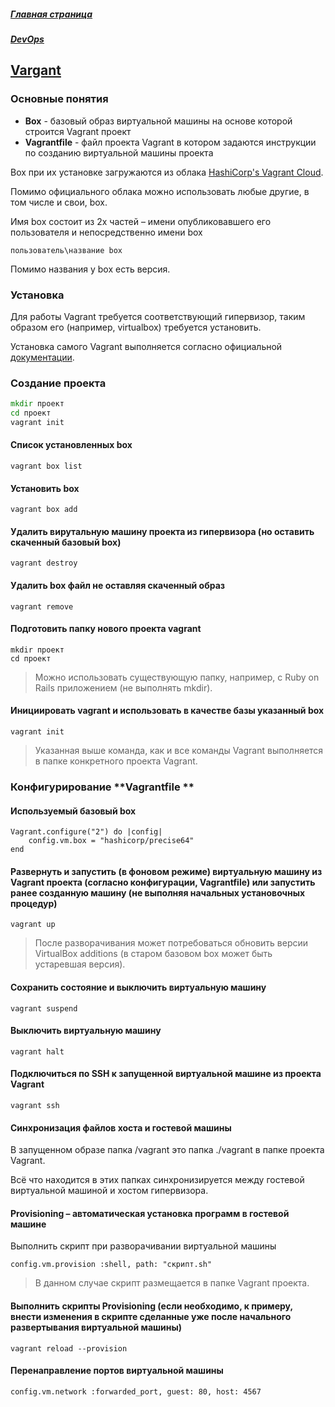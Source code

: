 ##### [Главная страница](../index.md)
##### [DevOps](index.md)
## [Vargant](https://www.docker.com/)
### Основные понятия
* **Box** - базовый образ виртуальной машины на основе которой строится Vagrant проект
* **Vagrantfile** - файл проекта Vagrant  в котором задаются инструкции по созданию виртуальной машины проекта

Box при их установке загружаются из облака [HashiCorp's Vagrant Cloud](https://app.vagrantup.com/boxes/search).

Помимо официального облака можно использовать любые другие, в том числе и свои, box.

Имя box состоит из 2х частей – имени опубликовавшего его пользователя и непосредственно имени box
```
пользователь\название box
```
Помимо названия у box есть версия.

### Установка
Для работы Vagrant требуется соответствующий гипервизор, таким образом его (например, virtualbox) требуется установить.

Установка самого Vagrant выполняется согласно официальной [документации](https://www.vagrantup.com).
### Создание проекта
```cmd
mkdir проект
cd проект
vagrant init
```

#### Список установленных box
```
vagrant box list
```
#### Установить box
```
vagrant box add
```
#### Удалить вирутальную машину проекта из гипервизора (но оставить скаченный базовый box)
```
vagrant destroy
```
#### Удалить box файл не оставляя скаченный образ
```
vagrant remove
```
#### Подготовить папку нового проекта vagrant
```
mkdir проект
cd проект
```
> Можно использовать существующую папку, например, с Ruby on Rails приложением (не выполнять mkdir).
#### Инициировать vagrant и использовать в качестве базы указанный box

```
vagrant init
```
> Указанная выше команда, как и все команды Vagrant выполняется в папке конкретного проекта Vagrant.

### Конфигурирование **Vagrantfile **
#### Используемый базовый box
```
Vagrant.configure("2") do |config|
    config.vm.box = "hashicorp/precise64"
end
```
#### Развернуть и запустить (в фоновом режиме) виртуальную машину из Vagrant проекта (согласно конфигурации, Vagrantfile) или запустить ранее созданную машину (не выполняя начальных установочных процедур)
```
vagrant up
```
> После разворачивания может потребоваться обновить версии VirtualBox additions (в старом базовом box может быть устаревшая версия).

#### Сохранить состояние и выключить виртуальную машину
```
vagrant suspend
```
#### Выключить виртуальную машину
```
vagrant halt
```
#### Подключиться по SSH к запущенной виртуальной машине из проекта Vagrant
```
vagrant ssh
```
#### Синхронизация файлов хоста и гостевой машины
В запущенном образе папка /vagrant это папка ./vagrant в папке проекта Vagrant.

Всё что находится в этих папках синхронизируется между гостевой виртуальной машиной и хостом гипервизора.

#### Provisioning – автоматическая установка программ в гостевой машине
Выполнить скрипт при разворачивании виртуальной машины
```
config.vm.provision :shell, path: "скрипт.sh"
```
> В данном случае скрипт размещается в папке Vagrant проекта.

#### Выполнить скрипты **Provisioning** (если необходимо, к примеру, внести изменения в скрипте сделанные уже после начального развертывания виртуальной машины)
```
vagrant reload --provision
```
#### Перенаправление портов виртуальной машины
```
config.vm.network :forwarded_port, guest: 80, host: 4567
```
